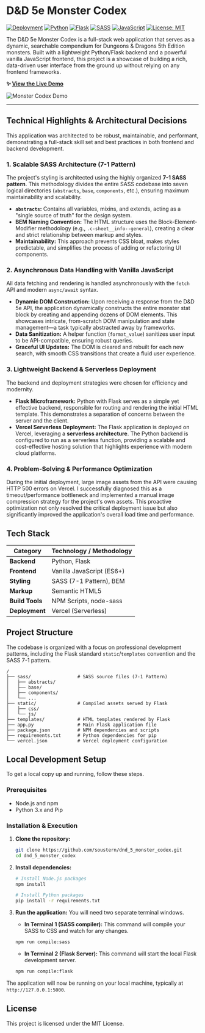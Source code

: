 # D&D 5e Monster Codex

[![Deployment](https://img.shields.io/badge/Deployment-Vercel-black?logo=vercel)](https://vercel.com/)
[![Python](https://img.shields.io/badge/Python-3.x-blue?logo=python)](https://www.python.org/)
[![Flask](https://img.shields.io/badge/Flask-black?logo=flask)](https://flask.palletsprojects.com/)
[![SASS](https://img.shields.io/badge/Sass-CC6699?logo=sass)](https://sass-lang.com/)
[![JavaScript](https://img.shields.io/badge/JavaScript-ES6+-yellow?logo=javascript)](https://developer.mozilla.org/en-US/docs/Web/JavaScript)
[![License: MIT](https://img.shields.io/badge/License-MIT-yellow.svg)](https://opensource.org/licenses/MIT)

The D&D 5e Monster Codex is a full-stack web application that serves as a dynamic, searchable compendium for Dungeons & Dragons 5th Edition monsters. Built with a lightweight Python/Flask backend and a powerful vanilla JavaScript frontend, this project is a showcase of building a rich, data-driven user interface from the ground up without relying on any frontend frameworks.

**✨ [View the Live Demo](https://dnd-5-monster-codex-fsuu6cic3-soustern.vercel.app/)**

![Monster Codex Demo](https://i.imgur.com/example.gif) <!-- Optional: Create a GIF of your app and upload it to a site like imgur.com to showcase it here -->

---

## Technical Highlights & Architectural Decisions

This application was architected to be robust, maintainable, and performant, demonstrating a full-stack skill set and best practices in both frontend and backend development.

### 1. Scalable SASS Architecture (7-1 Pattern)
The project's styling is architected using the highly organized **7-1 SASS pattern**. This methodology divides the entire SASS codebase into seven logical directories (`abstracts`, `base`, `components`, etc.), ensuring maximum maintainability and scalability.
- **`abstracts`:** Contains all variables, mixins, and extends, acting as a "single source of truth" for the design system.
- **BEM Naming Convention:** The HTML structure uses the Block-Element-Modifier methodology (e.g., `.c-sheet__info--general`), creating a clear and strict relationship between markup and styles.
- **Maintainability:** This approach prevents CSS bloat, makes styles predictable, and simplifies the process of adding or refactoring UI components.

### 2. Asynchronous Data Handling with Vanilla JavaScript
All data fetching and rendering is handled asynchronously with the `fetch` API and modern `async/await` syntax.
- **Dynamic DOM Construction:** Upon receiving a response from the D&D 5e API, the application dynamically constructs the entire monster stat block by creating and appending dozens of DOM elements. This showcases intricate, from-scratch DOM manipulation and state management—a task typically abstracted away by frameworks.
- **Data Sanitization:** A helper function (`format_value`) sanitizes user input to be API-compatible, ensuring robust queries.
- **Graceful UI Updates:** The DOM is cleared and rebuilt for each new search, with smooth CSS transitions that create a fluid user experience.

### 3. Lightweight Backend & Serverless Deployment
The backend and deployment strategies were chosen for efficiency and modernity.
- **Flask Microframework:** Python with Flask serves as a simple yet effective backend, responsible for routing and rendering the initial HTML template. This demonstrates a separation of concerns between the server and the client.
- **Vercel Serverless Deployment:** The Flask application is deployed on Vercel, leveraging a **serverless architecture**. The Python backend is configured to run as a serverless function, providing a scalable and cost-effective hosting solution that highlights experience with modern cloud platforms.

### 4. Problem-Solving & Performance Optimization
During the initial deployment, large image assets from the API were causing HTTP 500 errors on Vercel. I successfully diagnosed this as a timeout/performance bottleneck and implemented a manual image compression strategy for the project's own assets. This proactive optimization not only resolved the critical deployment issue but also significantly improved the application's overall load time and performance.

## Tech Stack

| Category | Technology / Methodology |
|---|---|
| **Backend** | Python, Flask |
| **Frontend** | Vanilla JavaScript (ES6+) |
| **Styling** | SASS (7-1 Pattern), BEM |
| **Markup** | Semantic HTML5 |
| **Build Tools** | NPM Scripts, node-sass |
| **Deployment**| Vercel (Serverless) |

## Project Structure

The codebase is organized with a focus on professional development patterns, including the Flask standard `static`/`templates` convention and the SASS 7-1 pattern.

```
/
├── sass/                 # SASS source files (7-1 Pattern)
│   ├── abstracts/
│   ├── base/
│   ├── components/
│   └── ...
├── static/               # Compiled assets served by Flask
│   ├── css/
│   └── js/
├── templates/            # HTML templates rendered by Flask
├── app.py                # Main Flask application file
├── package.json          # NPM dependencies and scripts
├── requirements.txt      # Python dependencies for pip
└── vercel.json           # Vercel deployment configuration
```

## Local Development Setup

To get a local copy up and running, follow these steps.

### Prerequisites

*   Node.js and npm
*   Python 3.x and Pip

### Installation & Execution

1.  **Clone the repository:**
    ```bash
    git clone https://github.com/soustern/dnd_5_monster_codex.git
    cd dnd_5_monster_codex
    ```
2.  **Install dependencies:**
    ```bash
    # Install Node.js packages
    npm install
    
    # Install Python packages
    pip install -r requirements.txt
    ```
3.  **Run the application:**
    You will need two separate terminal windows.

    *   **In Terminal 1 (SASS compiler):**
      This command will compile your SASS to CSS and watch for any changes.
      ```bash
      npm run compile:sass
      ```

    *   **In Terminal 2 (Flask Server):**
      This command will start the local Flask development server.
      ```bash
      npm run compile:flask
      ```

The application will now be running on your local machine, typically at `http://127.0.0.1:5000`.

## License

This project is licensed under the MIT License.
